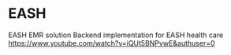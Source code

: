 # EASH
EASH EMR solution
Backend implementation for EASH health care
https://www.youtube.com/watch?v=iQUt5BNPvwE&authuser=0

